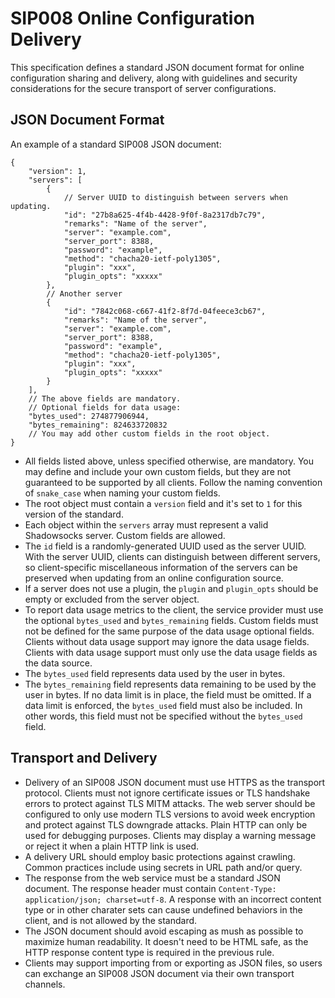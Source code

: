 # SIP008 Online Configuration Delivery

This specification defines a standard JSON document format for online configuration sharing and delivery, along with guidelines and security considerations for the secure transport of server configurations.

## JSON Document Format

An example of a standard SIP008 JSON document:

```
{
    "version": 1,
    "servers": [
        {
            // Server UUID to distinguish between servers when updating.
            "id": "27b8a625-4f4b-4428-9f0f-8a2317db7c79",
            "remarks": "Name of the server",
            "server": "example.com",
            "server_port": 8388,
            "password": "example",
            "method": "chacha20-ietf-poly1305",
            "plugin": "xxx",
            "plugin_opts": "xxxxx"
        },
        // Another server
        {
            "id": "7842c068-c667-41f2-8f7d-04feece3cb67",
            "remarks": "Name of the server",
            "server": "example.com",
            "server_port": 8388,
            "password": "example",
            "method": "chacha20-ietf-poly1305",
            "plugin": "xxx",
            "plugin_opts": "xxxxx"
        }
    ],
    // The above fields are mandatory.
    // Optional fields for data usage:
    "bytes_used": 274877906944,
    "bytes_remaining": 824633720832
    // You may add other custom fields in the root object.
}
```

- All fields listed above, unless specified otherwise, are mandatory. You may define and include your own custom fields, but they are not guaranteed to be supported by all clients. Follow the naming convention of `snake_case` when naming your custom fields.
- The root object must contain a `version` field and it's set to `1` for this version of the standard.
- Each object within the `servers` array must represent a valid Shadowsocks server. Custom fields are allowed.
- The `id` field is a randomly-generated UUID used as the server UUID. With the server UUID, clients can distinguish between different servers, so client-specific miscellaneous information of the servers can be preserved when updating from an online configuration source.
- If a server does not use a plugin, the `plugin` and `plugin_opts` should be empty or excluded from the server object.
- To report data usage metrics to the client, the service provider must use the optional `bytes_used` and `bytes_remaining` fields. Custom fields must not be defined for the same purpose of the data usage optional fields. Clients without data usage support may ignore the data usage fields. Clients with data usage support must only use the data usage fields as the data source.
- The `bytes_used` field represents data used by the user in bytes.
- The `bytes_remaining` field represents data remaining to be used by the user in bytes. If no data limit is in place, the field must be omitted. If a data limit is enforced, the `bytes_used` field must also be included. In other words, this field must not be specified without the `bytes_used` field.

## Transport and Delivery

- Delivery of an SIP008 JSON document must use HTTPS as the transport protocol. Clients must not ignore certificate issues or TLS handshake errors to protect against TLS MITM attacks. The web server should be configured to only use modern TLS versions to avoid week encryption and protect against TLS downgrade attacks. Plain HTTP can only be used for debugging purposes. Clients may display a warning message or reject it when a plain HTTP link is used.
- A delivery URL should employ basic protections against crawling. Common practices include using secrets in URL path and/or query.
- The response from the web service must be a standard JSON document. The response header must contain `Content-Type: application/json; charset=utf-8`. A response with an incorrect content type or in other charater sets can cause undefined behaviors in the client, and is not allowed by the standard.
- The JSON document should avoid escaping as mush as possible to maximize human readability. It doesn't need to be HTML safe, as the HTTP response content type is required in the previous rule.
- Clients may support importing from or exporting as JSON files, so users can exchange an SIP008 JSON document via their own transport channels.
